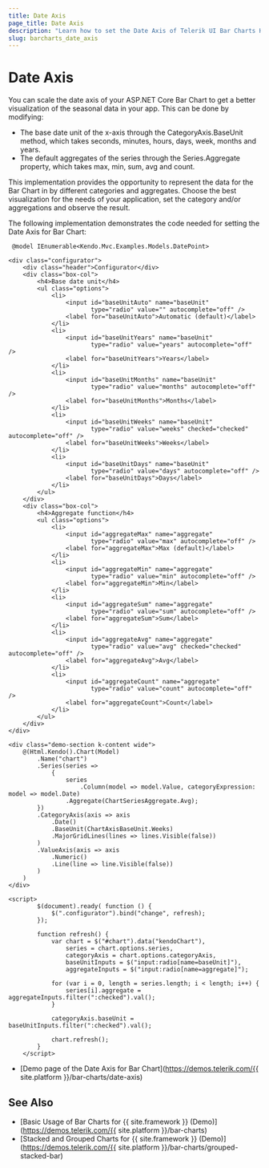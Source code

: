 ```yaml
---
title: Date Axis
page_title: Date Axis
description: "Learn how to set the Date Axis of Telerik UI Bar Charts HtmlHelper for {{ site.framework }}."
slug: barcharts_date_axis
---
```


# Date Axis

You can scale the date axis of your ASP.NET Core Bar Chart to get a better visualization of the seasonal data in your app. This can be done by modifying:

* The base date unit of the x-axis through the CategoryAxis.BaseUnit method, which takes seconds, minutes, hours, days, week, months and years.
* The default aggregates of the series through the Series.Aggregate property, which takes max, min, sum, avg and count.

This implementation provides the opportunity to represent the data for the Bar Chart in by different categories and aggregates. Choose the best visualization for the needs of your application, set the category and/or aggregations and observe the result.

The following implementation demonstrates the code needed for setting the Date Axis for Bar Chart:

```View
 @model IEnumerable<Kendo.Mvc.Examples.Models.DatePoint>

<div class="configurator">
    <div class="header">Configurator</div>
    <div class="box-col">
        <h4>Base date unit</h4>
        <ul class="options">
            <li>
                <input id="baseUnitAuto" name="baseUnit"
                       type="radio" value="" autocomplete="off" />
                <label for="baseUnitAuto">Automatic (default)</label>
            </li>
            <li>
                <input id="baseUnitYears" name="baseUnit"
                       type="radio" value="years" autocomplete="off" />
                <label for="baseUnitYears">Years</label>
            </li>
            <li>
                <input id="baseUnitMonths" name="baseUnit"
                       type="radio" value="months" autocomplete="off" />
                <label for="baseUnitMonths">Months</label>
            </li>
            <li>
                <input id="baseUnitWeeks" name="baseUnit"
                       type="radio" value="weeks" checked="checked" autocomplete="off" />
                <label for="baseUnitWeeks">Weeks</label>
            </li>
            <li>
                <input id="baseUnitDays" name="baseUnit"
                       type="radio" value="days" autocomplete="off" />
                <label for="baseUnitDays">Days</label>
            </li>
        </ul>
    </div>
    <div class="box-col">
        <h4>Aggregate function</h4>
        <ul class="options">
            <li>
                <input id="aggregateMax" name="aggregate"
                       type="radio" value="max" autocomplete="off" />
                <label for="aggregateMax">Max (default)</label>
            </li>
            <li>
                <input id="aggregateMin" name="aggregate"
                       type="radio" value="min" autocomplete="off" />
                <label for="aggregateMin">Min</label>
            </li>
            <li>
                <input id="aggregateSum" name="aggregate"
                       type="radio" value="sum" autocomplete="off" />
                <label for="aggregateSum">Sum</label>
            </li>
            <li>
                <input id="aggregateAvg" name="aggregate"
                       type="radio" value="avg" checked="checked" autocomplete="off" />
                <label for="aggregateAvg">Avg</label>
            </li>
            <li>
                <input id="aggregateCount" name="aggregate"
                       type="radio" value="count" autocomplete="off" />
                <label for="aggregateCount">Count</label>
            </li>
        </ul>
    </div>
</div>

<div class="demo-section k-content wide">
    @(Html.Kendo().Chart(Model)
        .Name("chart")
        .Series(series =>
            {
                series
                    .Column(model => model.Value, categoryExpression: model => model.Date)
                .Aggregate(ChartSeriesAggregate.Avg);
        })
        .CategoryAxis(axis => axis
            .Date()
            .BaseUnit(ChartAxisBaseUnit.Weeks)
            .MajorGridLines(lines => lines.Visible(false))
        )
        .ValueAxis(axis => axis
            .Numeric()
            .Line(line => line.Visible(false))
        )
    )
</div>

<script>
        $(document).ready( function () {
            $(".configurator").bind("change", refresh);
        });

        function refresh() {
            var chart = $("#chart").data("kendoChart"),
                series = chart.options.series,
                categoryAxis = chart.options.categoryAxis,
                baseUnitInputs = $("input:radio[name=baseUnit]"),
                aggregateInputs = $("input:radio[name=aggregate]");

            for (var i = 0, length = series.length; i < length; i++) {
                series[i].aggregate = aggregateInputs.filter(":checked").val();
            }

            categoryAxis.baseUnit = baseUnitInputs.filter(":checked").val();

            chart.refresh();
        }
    </script>
```

* [Demo page of the Date Axis for Bar Chart](https://demos.telerik.com/{{ site.platform }}/bar-charts/date-axis)

## See Also
* [Basic Usage of Bar Charts for {{ site.framework }} (Demo)](https://demos.telerik.com/{{ site.platform }}/bar-charts)
* [Stacked and Grouped Charts for {{ site.framework }} (Demo)](https://demos.telerik.com/{{ site.platform }}/bar-charts/grouped-stacked-bar)
